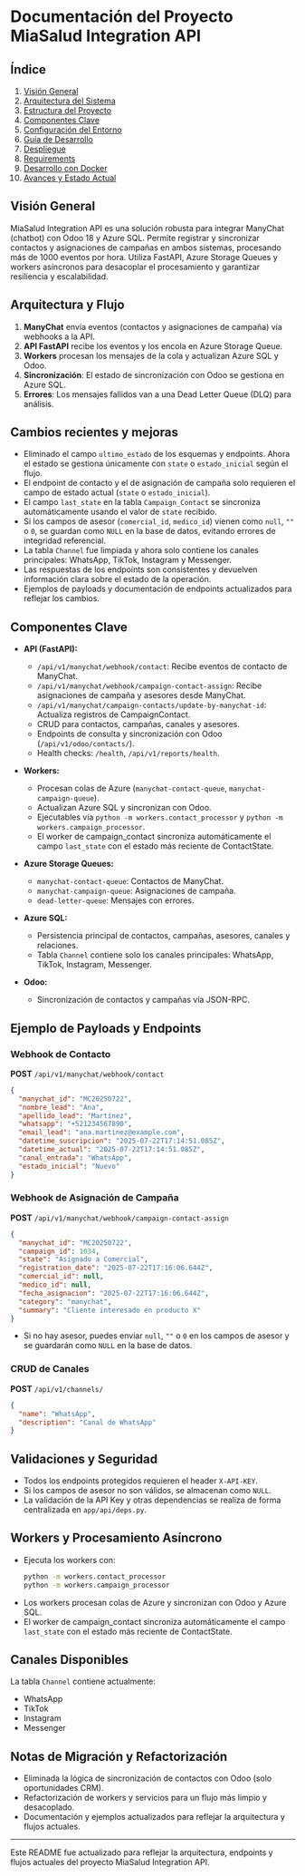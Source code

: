 # Documentación del Proyecto MiaSalud Integration API

## Índice
1. [Visión General](#visión-general)
2. [Arquitectura del Sistema](#arquitectura-del-sistema)
3. [Estructura del Proyecto](#estructura-del-proyecto)
4. [Componentes Clave](#componentes-clave)
5. [Configuración del Entorno](#configuración-del-entorno)
6. [Guía de Desarrollo](#guía-de-desarrollo)
7. [Despliegue](#despliegue)
8. [Requirements](#requirements)
9. [Desarrollo con Docker](#desarrollo-con-docker)
10. [Avances y Estado Actual](#avances-y-estado-actual)

## Visión General

MiaSalud Integration API es una solución robusta para integrar ManyChat (chatbot) con Odoo 18 y Azure SQL. Permite registrar y sincronizar contactos y asignaciones de campañas en ambos sistemas, procesando más de 1000 eventos por hora. Utiliza FastAPI, Azure Storage Queues y workers asíncronos para desacoplar el procesamiento y garantizar resiliencia y escalabilidad.

## Arquitectura y Flujo

1. **ManyChat** envía eventos (contactos y asignaciones de campaña) vía webhooks a la API.
2. **API FastAPI** recibe los eventos y los encola en Azure Storage Queue.
3. **Workers** procesan los mensajes de la cola y actualizan Azure SQL y Odoo.
4. **Sincronización**: El estado de sincronización con Odoo se gestiona en Azure SQL.
5. **Errores**: Los mensajes fallidos van a una Dead Letter Queue (DLQ) para análisis.

## Cambios recientes y mejoras

- Eliminado el campo `ultimo_estado` de los esquemas y endpoints. Ahora el estado se gestiona únicamente con `state` o `estado_inicial` según el flujo.
- El endpoint de contacto y el de asignación de campaña solo requieren el campo de estado actual (`state` o `estado_inicial`).
- El campo `last_state` en la tabla `Campaign_Contact` se sincroniza automáticamente usando el valor de `state` recibido.
- Si los campos de asesor (`comercial_id`, `medico_id`) vienen como `null`, `""` o `0`, se guardan como `NULL` en la base de datos, evitando errores de integridad referencial.
- La tabla `Channel` fue limpiada y ahora solo contiene los canales principales: WhatsApp, TikTok, Instagram y Messenger.
- Las respuestas de los endpoints son consistentes y devuelven información clara sobre el estado de la operación.
- Ejemplos de payloads y documentación de endpoints actualizados para reflejar los cambios.

## Componentes Clave

- **API (FastAPI):**
  - `/api/v1/manychat/webhook/contact`: Recibe eventos de contacto de ManyChat.
  - `/api/v1/manychat/webhook/campaign-contact-assign`: Recibe asignaciones de campaña y asesores desde ManyChat.
  - `/api/v1/manychat/campaign-contacts/update-by-manychat-id`: Actualiza registros de CampaignContact.
  - CRUD para contactos, campañas, canales y asesores.
  - Endpoints de consulta y sincronización con Odoo (`/api/v1/odoo/contacts/`).
  - Health checks: `/health`, `/api/v1/reports/health`.

- **Workers:**
  - Procesan colas de Azure (`manychat-contact-queue`, `manychat-campaign-queue`).
  - Actualizan Azure SQL y sincronizan con Odoo.
  - Ejecutables vía `python -m workers.contact_processor` y `python -m workers.campaign_processor`.
  - El worker de campaign_contact sincroniza automáticamente el campo `last_state` con el estado más reciente de ContactState.

- **Azure Storage Queues:**
  - `manychat-contact-queue`: Contactos de ManyChat.
  - `manychat-campaign-queue`: Asignaciones de campaña.
  - `dead-letter-queue`: Mensajes con errores.

- **Azure SQL:**
  - Persistencia principal de contactos, campañas, asesores, canales y relaciones.
  - Tabla `Channel` contiene solo los canales principales: WhatsApp, TikTok, Instagram, Messenger.

- **Odoo:**
  - Sincronización de contactos y campañas vía JSON-RPC.

## Ejemplo de Payloads y Endpoints

### Webhook de Contacto
**POST** `/api/v1/manychat/webhook/contact`
```json
{
  "manychat_id": "MC20250722",
  "nombre_lead": "Ana",
  "apellido_lead": "Martínez",
  "whatsapp": "+521234567890",
  "email_lead": "ana.martinez@example.com",
  "datetime_suscripcion": "2025-07-22T17:14:51.085Z",
  "datetime_actual": "2025-07-22T17:14:51.085Z",
  "canal_entrada": "WhatsApp",
  "estado_inicial": "Nuevo"
}
```

### Webhook de Asignación de Campaña
**POST** `/api/v1/manychat/webhook/campaign-contact-assign`
```json
{
  "manychat_id": "MC20250722",
  "campaign_id": 1034,
  "state": "Asignado a Comercial",
  "registration_date": "2025-07-22T17:16:06.644Z",
  "comercial_id": null,
  "medico_id": null,
  "fecha_asignacion": "2025-07-22T17:16:06.644Z",
  "category": "manychat",
  "summary": "Cliente interesado en producto X"
}
```

- Si no hay asesor, puedes enviar `null`, `""` o `0` en los campos de asesor y se guardarán como `NULL` en la base de datos.

### CRUD de Canales
**POST** `/api/v1/channels/`
```json
{
  "name": "WhatsApp",
  "description": "Canal de WhatsApp"
}
```

## Validaciones y Seguridad
- Todos los endpoints protegidos requieren el header `X-API-KEY`.
- Si los campos de asesor no son válidos, se almacenan como `NULL`.
- La validación de la API Key y otras dependencias se realiza de forma centralizada en `app/api/deps.py`.

## Workers y Procesamiento Asíncrono
- Ejecuta los workers con:
  ```bash
  python -m workers.contact_processor
  python -m workers.campaign_processor
  ```
- Los workers procesan colas de Azure y sincronizan con Odoo y Azure SQL.
- El worker de campaign_contact sincroniza automáticamente el campo `last_state` con el estado más reciente de ContactState.

## Canales Disponibles

La tabla `Channel` contiene actualmente:
- WhatsApp
- TikTok
- Instagram
- Messenger

## Notas de Migración y Refactorización
- Eliminada la lógica de sincronización de contactos con Odoo (solo oportunidades CRM).
- Refactorización de workers y servicios para un flujo más limpio y desacoplado.
- Documentación y ejemplos actualizados para reflejar la arquitectura y flujos actuales.

---

Este README fue actualizado para reflejar la arquitectura, endpoints y flujos actuales del proyecto MiaSalud Integration API.